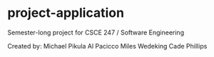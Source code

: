 # project-application
Semester-long project for CSCE 247 / Software Engineering

Created by:
Michael Pikula
Al Pacicco
Miles Wedeking
Cade Phillips